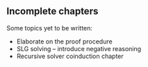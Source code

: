 ## Incomplete chapters

Some topics yet to be written:

- Elaborate on the proof procedure
- SLG solving – introduce negative reasoning
- Recursive solver coinduction chapter
